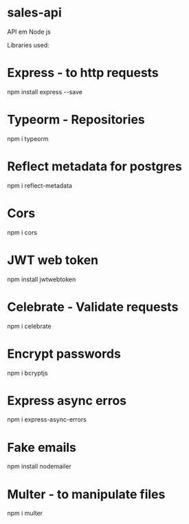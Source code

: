 # sales-api
API em Node js

Libraries used:

# Express - to http requests
npm install express --save

# Typeorm - Repositories
npm i typeorm

# Reflect metadata for postgres
npm i reflect-metadata

# Cors
npm i cors

# JWT web token
npm install jwtwebtoken

# Celebrate - Validate requests
npm i celebrate

# Encrypt passwords
npm i bcryptjs

# Express async erros
npm i express-async-errors

# Fake emails
npm install nodemailer

# Multer - to manipulate files
npm i multer
